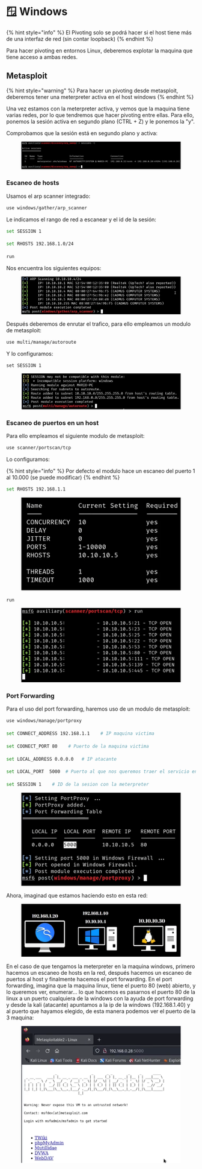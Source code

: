 # 🪟 Windows

{% hint style="info" %}
El Pivoting solo se podrá hacer si el host tiene más de una interfaz de red (sin contar loopback)
{% endhint %}

Para hacer pivoting en entornos Linux, deberemos explotar la maquina que tiene acceso a ambas redes.

## Metasploit

{% hint style="warning" %}
Para hacer un pivoting desde metasploit, deberemos tener una meterpreter activa en el host windows
{% endhint %}

Una vez estamos con la meterpreter activa, y vemos que la maquina tiene varias redes, por lo que tendremos que hacer pivoting entre ellas. Para ello, ponemos la sesión activa en segundo plano (CTRL + Z)  y le ponemos la "y".&#x20;

Comprobamos que la sesión está en segundo plano y activa:

<figure><img src="../.gitbook/assets/image.png" alt=""><figcaption></figcaption></figure>

### Escaneo de hosts

Usamos el arp scanner integrado:

```bash
use windows/gather/arp_scanner
```

Le indicamos el rango de red a escanear y el id de la sesión:

```bash
set SESSION 1

set RHOSTS 192.168.1.0/24

run
```

Nos encuentra los siguientes equipos:

<figure><img src="../.gitbook/assets/image (1).png" alt=""><figcaption></figcaption></figure>

Después deberemos de enrutar el trafico, para ello empleamos un modulo de metasploit:

```bash
use multi/manage/autoroute
```

Y lo configuramos:

```
set SESSION 1
```

<figure><img src="../.gitbook/assets/image (2).png" alt=""><figcaption></figcaption></figure>

### Escaneo de puertos en un host

Para ello empleamos el siguiente modulo de metasploit:

```bash
use scanner/portscan/tcp
```

Lo configuramos:

{% hint style="info" %}
Por defecto el modulo hace un escaneo del puerto 1 al 10.000 (se puede modificar)
{% endhint %}

```bash
set RHOSTS 192.168.1.1
```

<figure><img src="../.gitbook/assets/image (3).png" alt=""><figcaption></figcaption></figure>

```
run
```

<figure><img src="../.gitbook/assets/image (4).png" alt=""><figcaption></figcaption></figure>

### Port Forwarding

Para el uso del port forwarding, haremos uso de un modulo de metasploit:

```bash
use windows/manage/portproxy

set CONNECT_ADDRESS 192.168.1.1    # IP maquina victima

set COONECT_PORT 80    # Puerto de la maquina victima

set LOCAL_ADDRESS 0.0.0.0   # IP atacante

set LOCAL_PORT  5000  # Puerto al que nos queremos traer el servicio en local

set SESSION 1    # ID de la sesion con la meterpreter
```

<figure><img src="../.gitbook/assets/image (5).png" alt=""><figcaption></figcaption></figure>

Ahora, imaginad que estamos haciendo esto en esta red:

<figure><img src="../.gitbook/assets/image (6).png" alt=""><figcaption></figcaption></figure>

En el caso de que tengamos la meterpreter en la maquina windows, primero hacemos un escaneo de hosts en la red, después hacemos un escaneo de puertos al host y finalmente hacemos el port forwarding. En el port forwarding, imagina que la maquina linux, tiene el puerto 80 (web) abierto, y lo queremos ver, enumerar... lo que hacemos es pasarnos el puerto 80 de la linux a un puerto cualquiera de la windows con la ayuda de port forwarding y desde la kali (atacante) apuntamos a la ip de la windows (192.168.1.40) y al puerto que hayamos elegido, de esta manera podemos ver el puerto de la 3 maquina:

<figure><img src="../.gitbook/assets/image (7).png" alt=""><figcaption></figcaption></figure>

